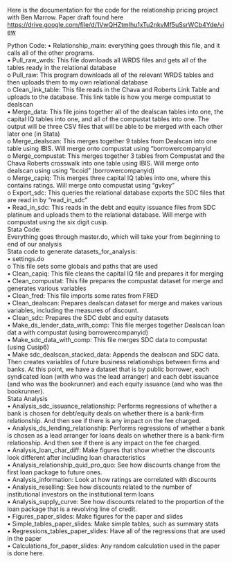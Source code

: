 Here is the documentation for the code for the relationship pricing project with Ben Marrow. Paper draft found here  https://drive.google.com/file/d/1VwQHZtmIhu1xTu2nkvMf5uSsrWCb4Yde/view  
  
Python Code: 
•	Relationship_main: everything goes through this file, and it calls all of the other programs.  
•	Pull_raw_wrds:  This file downloads all WRDS files and gets all of the tables ready in the relational database  
o	Pull_raw: This program downloads all of the relevant WRDS tables and then uploads them to my own relational database  
o	Clean_link_table: This file reads in the Chava and Roberts Link Table and uploads to the database. This link table is how you merge compustat to dealscan  
•	Merge_data: This file joins together all of the dealscan tables into one, the capital IQ tables into one, and all of the compustat tables into one. The output will be three CSV files that will be able to be merged with each other later one (in Stata)  
o	Merge_dealscan: This merges together 9 tables from Dealscan into one table using IBIS. Will merge onto compustat using  “borrowercompanyid  
o	Merge_compustat: This merges together 3 tables from Compustat and the Chava Roberts crosswalk into one table using IBIS. Will merge onto dealscan using using “bcoid” (borrowercompanyid)  
o	Merge_capiq: This merges three capital IQ tables into one, where this contains ratings. Will merge onto compustat using “gvkey”  
o	Export_sdc: This queries the relational database exports the SDC files that are read in by “read_in_sdc”  
•	Read_in_sdc: This reads in the debt and equity issuance files from SDC platinum and uploads them to the relational database. Will merge with compustat using the six digit cusip.  
Stata Code:  
Everything goes through master.do, which will take your from beginning to end of our analysis  
Stata code to generate datasets_for_analysis:  
•	settings.do  
o	This file sets some globals and paths that are used  
•	Clean_capiq: This file cleans the capital IQ file and prepares it for merging  
•	Clean_compustat: This file prepares the compustat dataset for merge and generates various variables  
•	Clean_fred: This file imports some rates from FRED  
•	Clean_dealscan: Prepares dealscan dataset for merge and makes various variables, including the measures of discount.  
•	Clean_sdc: Prepares the SDC debt and equity datasets  
•	Make_ds_lender_data_with_comp: This file merges together Dealscan loan dat  a with compustat (using borrowercompanyid)  
•	Make_sdc_data_with_comp: This file merges SDC data to compustat (using Cusip6)  
•	Make sdc_dealscan_stacked_data: Appends the dealscan and SDC data. Then creates variables of future business relationships between firms and banks. At this point, we have a dataset that is by public borrower, each syndicated loan (with who was the lead arranger) and each debt issuance (and who was the bookrunner) and each equity issuance (and who was the bookrunner).  
Stata Analysis  
•	Analysis_sdc_issuance_relationship: Performs regressions of whether a bank is chosen for debt/equity deals on whether there is a bank-firm relationship. And then see if there is any impact on the fee charged.  
•	Analysis_ds_lending_relationship: Performs regressions of whether a bank is chosen as a lead arranger for loans deals on whether there is a bank-firm relationship. And then see if there is any impact on the fee charged.  
•	Analysis_loan_char_diff: Make figures that show whether the discounts look different after including loan characteristics   
•	Analysis_relationship_quid_pro_quo: See how discounts change from the first loan package to future ones.   
•	Analysis_information: Look at how ratings are correlated with discounts  
•	Analysis_reselling: See how discounts related to the number of institutional investors on the institutional term loans  
•	Analysis_supply_curve: See how discounts related to the proportion of the loan package that is a revolving line of credit.  
•	Figures_paper_slides: Make figures for the paper and slides  
•	Simple_tables_paper_slides: Make simple tables, such as summary stats  
•	Regressions_tables_paper_slides: Have all of the regressions that are used in the paper  
•	Calculations_for_paper_slides: Any random calculation used in the paper is done here.  

